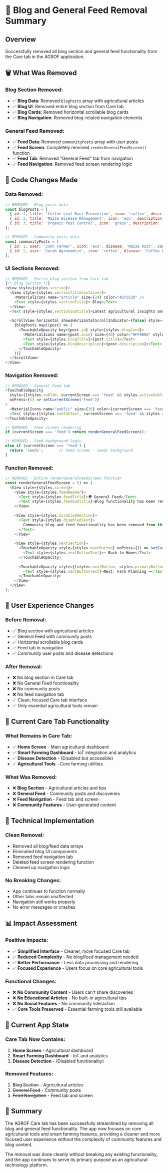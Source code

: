 # 📝 Blog and General Feed Removal Summary

## Overview
Successfully removed all blog section and general feed functionality from the Care tab in the AGROF application.

## 🗑️ What Was Removed

### **Blog Section Removed:**
- ✅ **Blog Data**: Removed `blogPosts` array with agricultural articles
- ✅ **Blog UI**: Removed entire blog section from Care tab
- ✅ **Blog Cards**: Removed horizontal scrollable blog cards
- ✅ **Blog Navigation**: Removed blog-related navigation elements

### **General Feed Removed:**
- ✅ **Feed Data**: Removed `communityPosts` array with user posts
- ✅ **Feed Screen**: Completely removed `renderGeneralFeedScreen()` function
- ✅ **Feed Tab**: Removed "General Feed" tab from navigation
- ✅ **Feed Navigation**: Removed feed screen rendering logic

## 🔧 Code Changes Made

### **Data Removed:**
```javascript
// REMOVED - Blog posts data
const blogPosts = [
  { id: 1, title: 'Coffee Leaf Rust Prevention', icon: 'coffee', description: 'Learn how to prevent coffee leaf rust' },
  { id: 2, title: 'Maize Disease Management', icon: 'eco', description: 'Essential tips for managing maize diseases' },
  { id: 3, title: 'Organic Pest Control', icon: 'grass', description: 'Natural methods to control pests' },
];

// REMOVED - Community posts data
const communityPosts = [
  { id: 1, user: 'John Farmer', icon: 'eco', disease: 'Maize Rust', confidence: '92%', location: 'Kampala, Uganda', time: '2 hours ago' },
  { id: 2, user: 'Sarah Agronomist', icon: 'coffee', disease: 'Coffee Leaf Spot', confidence: '88%', location: 'Jinja, Uganda', time: '4 hours ago' },
];
```

### **UI Sections Removed:**
```javascript
// REMOVED - Entire blog section from Care tab
{/* Blog Section */}
<View style={styles.section}>
  <View style={styles.sectionTitleContainer}>
    <MaterialIcons name="article" size={24} color="#2c5530" />
    <Text style={styles.sectionTitle}> Blog</Text>
  </View>
  <Text style={styles.sectionSubtitle}>Latest agricultural insights and tips</Text>
  
  <ScrollView horizontal showsHorizontalScrollIndicator={false} style={styles.blogScroll}>
    {blogPosts.map((post) => (
      <TouchableOpacity key={post.id} style={styles.blogCard}>
        <MaterialIcons name={post.icon} size={40} color="#FF9800" style={styles.blogIcon} />
        <Text style={styles.blogTitle}>{post.title}</Text>
        <Text style={styles.blogDescription}>{post.description}</Text>
      </TouchableOpacity>
    ))}
  </ScrollView>
</View>
```

### **Navigation Removed:**
```javascript
// REMOVED - General Feed tab
<TouchableOpacity 
  style={[styles.subTab, currentScreen === 'feed' && styles.activeSubTab]} 
  onPress={() => setCurrentScreen('feed')}
>
  <MaterialIcons name="public" size={16} color={currentScreen === 'feed' ? 'white' : '#666'} />
  <Text style={[styles.subTabText, currentScreen === 'feed' && styles.activeSubTabText]}> General Feed</Text>
</TouchableOpacity>

// REMOVED - Feed screen rendering
if (currentScreen === 'feed') return renderGeneralFeedScreen();

// REMOVED - Feed background logic
else if (currentScreen === 'feed') {
  return 'seeds';       // Feed screen - seeds background
}
```

### **Function Removed:**
```javascript
// REMOVED - Entire renderGeneralFeedScreen function
const renderGeneralFeedScreen = () => (
  <View style={styles.screen}>
    <View style={styles.feedHeader}>
      <Text style={styles.feedTitle}>🌍 General Feed</Text>
      <Text style={styles.feedSubtitle}>Blog functionality has been removed</Text>
    </View>
    
    <View style={styles.disabledSection}>
      <Text style={styles.disabledText}>
        Community blog and feed functionality has been removed from this application.
      </Text>
    </View>
    
    <View style={styles.nextSection}>
      <TouchableOpacity style={styles.nextButton} onPress={() => setCurrentScreen('home')}>
        <Text style={styles.nextButtonText}>← Back to Home</Text>
      </TouchableOpacity>
      
      <TouchableOpacity style={[styles.nextButton, styles.primaryButton]} onPress={() => setCurrentTab('plan')}>
        <Text style={styles.nextButtonText}>Next: Farm Planning →</Text>
      </TouchableOpacity>
    </View>
  </View>
);
```

## 📱 User Experience Changes

### **Before Removal:**
- ✅ Blog section with agricultural articles
- ✅ General Feed with community posts
- ✅ Horizontal scrollable blog cards
- ✅ Feed tab in navigation
- ✅ Community user posts and disease detections

### **After Removal:**
- ❌ No blog section in Care tab
- ❌ No General Feed functionality
- ❌ No community posts
- ❌ No feed navigation tab
- ✅ Clean, focused Care tab interface
- ✅ Only essential agricultural tools remain

## 🎯 Current Care Tab Functionality

### **What Remains in Care Tab:**
- ✅ **Home Screen** - Main agricultural dashboard
- ✅ **Smart Farming Dashboard** - IoT integration and analytics
- ✅ **Disease Detection** - (Disabled but accessible)
- ✅ **Agricultural Tools** - Core farming utilities

### **What Was Removed:**
- ❌ **Blog Section** - Agricultural articles and tips
- ❌ **General Feed** - Community posts and discoveries
- ❌ **Feed Navigation** - Feed tab and screen
- ❌ **Community Features** - User-generated content

## 🔧 Technical Implementation

### **Clean Removal:**
- Removed all blog/feed data arrays
- Eliminated blog UI components
- Removed feed navigation tab
- Deleted feed screen rendering function
- Cleaned up navigation logic

### **No Breaking Changes:**
- App continues to function normally
- Other tabs remain unaffected
- Navigation still works properly
- No error messages or crashes

## 📊 Impact Assessment

### **Positive Impacts:**
- ✅ **Simplified Interface** - Cleaner, more focused Care tab
- ✅ **Reduced Complexity** - No blog/feed management needed
- ✅ **Better Performance** - Less data processing and rendering
- ✅ **Focused Experience** - Users focus on core agricultural tools

### **Functional Changes:**
- ❌ **No Community Content** - Users can't share discoveries
- ❌ **No Educational Articles** - No built-in agricultural tips
- ❌ **No Social Features** - No community interaction
- ✅ **Core Tools Preserved** - Essential farming tools still available

## 🚀 Current App State

### **Care Tab Now Contains:**
1. **Home Screen** - Agricultural dashboard
2. **Smart Farming Dashboard** - IoT and analytics
3. **Disease Detection** - (Disabled functionality)

### **Removed Features:**
1. ~~Blog Section~~ - Agricultural articles
2. ~~General Feed~~ - Community posts
3. ~~Feed Navigation~~ - Feed tab and screen

## 📝 Summary

The AGROF Care tab has been successfully streamlined by removing all blog and general feed functionality. The app now focuses on core agricultural tools and smart farming features, providing a cleaner and more focused user experience without the complexity of community features and blog content.

The removal was done cleanly without breaking any existing functionality, and the app continues to serve its primary purpose as an agricultural technology platform.
